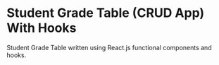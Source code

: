 # Student Grade Table (CRUD App) With Hooks
Student Grade Table written using React.js functional components and hooks.
